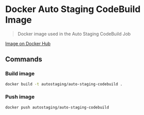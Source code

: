 # Docker Auto Staging CodeBuild Image

> Docker image used in the Auto Staging CodeBuild Job

[Image on Docker Hub]([https://link](https://cloud.docker.com/u/autostaging/repository/docker/autostaging/auto-staging-codebuild/general))

## Commands

### Build image

``` bash
docker build -t autostaging/auto-staging-codebuild .
```

### Push image

``` bash
docker push autostaging/auto-staging-codebuild
```
